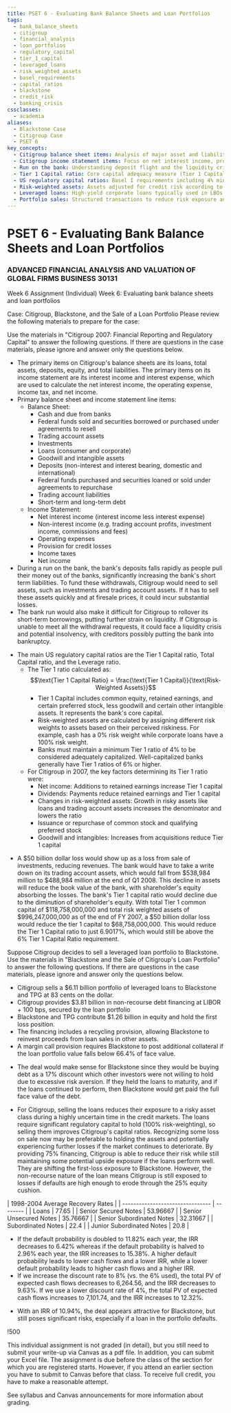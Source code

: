 ```yaml
---
title: PSET 6 - Evaluating Bank Balance Sheets and Loan Portfolios
tags:
  - bank_balance_sheets
  - citigroup
  - financial_analysis
  - loan_portfolios
  - regulatory_capital
  - tier_1_capital
  - leveraged_loans
  - risk_weighted_assets
  - basel_requirements
  - capital_ratios
  - blackstone
  - credit_risk
  - banking_crisis
cssclasses:
  - academia
aliases:
  - Blackstone Case
  - Citigroup Case
  - PSET 6
key_concepts:
  - Citigroup balance sheet items: Analysis of major asset and liability line items including loans, deposits, and trading assets
  - Citigroup income statement items: Focus on net interest income, provision for credit losses, and operating expenses
  - Run on the bank: Understanding deposit flight and the liquidity crisis scenario for banks
  - Tier 1 Capital ratio: Core capital adequacy measure (Tier 1 Capital/Risk-Weighted Assets)
  - US regulatory capital ratios: Basel I requirements including 4% minimum and 6% well-capitalized threshold
  - Risk-weighted assets: Assets adjusted for credit risk according to regulatory weights
  - Leveraged loans: High-yield corporate loans typically used in LBOs
  - Portfolio sales: Structured transactions to reduce risk exposure and improve capital ratios
---
```


# PSET 6 - Evaluating Bank Balance Sheets and Loan Portfolios
### ADVANCED FINANCIAL ANALYSIS AND VALUATION OF GLOBAL FIRMS BUSINESS 30131

Week 6 Assignment (Individual) Week 6: Evaluating bank balance sheets and loan portfolios

Case: Citigroup, Blackstone, and the Sale of a Loan Portfolio Please review the following materials to prepare for the case:

[^1]: Read "Citigroup 2007: Financial Reporting and Regulatory Capital"
[^2]: Read "Blackstone and the Sale of Citigroup's Loan Portfolio" case.
[^3]: Use "Week 6 Student Spreadsheet" to complete the assignment (Canvas).

Use the materials in "Citigroup 2007: Financial Reporting and Regulatory Capital" to answer the following questions. If there are questions in the case materials, please ignore and answer only the questions below.

[^1]: What are the primary line items within Citigroup's balance sheet and income statement? Considering Citigroup's balance sheet, what happens during a "run on the bank"?
   - The primary items on Citigroup's balance sheets are its loans, total assets, deposits, equity, and total liabilities. The primary items on its income statement are its interest income and interest expense, which are used to calculate the net interest income, the operating expense, income tax, and net income.
   - Primary balance sheet and income statement line items:
     - Balance Sheet:
       - Cash and due from banks
       - Federal funds sold and securities borrowed or purchased under agreements to resell
       - Trading account assets
       - Investments
       - Loans (consumer and corporate)
       - Goodwill and intangible assets
       - Deposits (non-interest and interest bearing, domestic and international)
       - Federal funds purchased and securities loaned or sold under agreements to repurchase
       - Trading account liabilities
       - Short-term and long-term debt
     - Income Statement:
       - Net interest income (interest income less interest expense)
       - Non-interest income (e.g. trading account profits, investment income, commissions and fees)
       - Operating expenses
       - Provision for credit losses
       - Income taxes
       - Net income
   - During a run on the bank, the bank's deposits falls rapidly as people pull their money out of the banks, significantly increasing the bank's short term liabilities. To fund these withdrawals, Citigroup would need to sell assets, such as investments and trading account assets. If it has to sell these assets quickly and at firesale prices, it could incur substantial losses.
   - The bank run would also make it difficult for Citigroup to rollover its short-term borrowings, putting further strain on liquidity. If Citigroup is unable to meet all the withdrawal requests, it could face a liquidity crisis and potential insolvency, with creditors possibly putting the bank into bankruptcy.

[^2]: What are the main US regulatory capital requirements, particularly for the Tier 1 Capital ratio? Using Citigroup, what are the main factors that determine its 2007 Tier 1 Capital ratio?
   - The main US regulatory capital ratios are the Tier 1 Capital ratio, Total Capital ratio, and the Leverage ratio.
     - The Tier 1 ratio calculated as: $$\text{Tier 1 Capital Ratio} = \frac{\text{Tier 1 Capital}}{\text{Risk-Weighted Assets}}$$
       - Tier 1 Capital includes common equity, retained earnings, and certain preferred stock, less goodwill and certain other intangible assets. It represents the bank's core capital.
       - Risk-weighted assets are calculated by assigning different risk weights to assets based on their perceived riskiness. For example, cash has a 0% risk weight while corporate loans have a 100% risk weight.
       - Banks must maintain a minimum Tier 1 ratio of 4% to be considered adequately capitalized. Well-capitalized banks generally have Tier 1 ratios of 6% or higher.
     - For Citigroup in 2007, the key factors determining its Tier 1 ratio were:
       - Net income: Additions to retained earnings increase Tier 1 capital
       - Dividends: Payments reduce retained earnings and Tier 1 capital
       - Changes in risk-weighted assets: Growth in risky assets like loans and trading account assets increases the denominator and lowers the ratio
       - Issuance or repurchase of common stock and qualifying preferred stock
       - Goodwill and intangibles: Increases from acquisitions reduce Tier 1 capital

[^3]: Assume Citigroup experiences continuing losses in its trading account assets in 1Q 2008, requiring it to decrease the fair value of these assets by $50 billion (net of taxes). How would this fair value decline be recognized in the financial statements? How would this affect the Tier 1 capital ratio?
   - A $50 billion dollar loss would show up as a loss from sale of investments, reducing revenues. The bank would have to take a write down on its trading account assets, which would fall from $538,984 million to $488,984 million at the end of Q1 2008. This decline in assets will reduce the book value of the bank, with shareholder's equity absorbing the losses. The bank's Tier 1 capital ratio would decline due to the diminution of shareholder's equity. With total Tier 1 common capital of $118,758,000,000 and total risk weighted assets of $996,247,000,000 as of the end of FY 2007, a $50 billion dollar loss would reduce the tier 1 capital to $68,758,000,000. This would reduce the Tier 1 Capital ratio to just 6.9017%, which would still be above the 6% Tier 1 Capital Ratio requirement.

Suppose Citigroup decides to sell a leveraged loan portfolio to Blackstone. Use the materials in "Blackstone and the Sale of Citigroup's Loan Portfolio" to answer the following questions. If there are questions in the case materials, please ignore and answer only the questions below.

[^1]: Briefly explain the structure of the deal.
   - Citigroup sells a $6.11 billion portfolio of leveraged loans to Blackstone and TPG at 83 cents on the dollar.
   - Citigroup provides $3.81 billion in non-recourse debt financing at LIBOR + 100 bps, secured by the loan portfolio
   - Blackstone and TPG contribute $1.26 billion in equity and hold the first loss position.
   - The financing includes a recycling provision, allowing Blackstone to reinvest proceeds from loan sales in other assets.
   - A margin call provision requires Blackstone to post additional collateral if the loan portfolio value falls below 66.4% of face value.

[^2]: Does this transaction make sense for Blackstone?
   - The deal would make sense for Blackstone since they would be buying debt as a 17% discount which other investors were not willing to hold due to excessive risk aversion. If they held the loans to maturity, and if the loans continued to perform, then Blackstone would get paid the full face value of the debt.

[^3]: Does this transaction make sense for Citigroup?
   - For Citigroup, selling the loans reduces their exposure to a risky asset class during a highly uncertain time in the credit markets. The loans require significant regulatory capital to hold (100% risk-weighting), so selling them improves Citigroup's capital ratios. Recognizing some loss on sale now may be preferable to holding the assets and potentially experiencing further losses if the market continues to deteriorate. By providing 75% financing, Citigroup is able to reduce their risk while still maintaining some potential upside exposure if the loans perform well. They are shifting the first-loss exposure to Blackstone. However, the non-recourse nature of the loan means Citigroup is still exposed to losses if defaults are high enough to erode through the 25% equity cushion.

[^1]: Why is Citigroup seeking to sell the portfolio of leveraged loans?
      - Risk reduction: As market conditions deteriorated in 2007-2008 due to the subprime mortgage crisis, leveraged loans became increasingly risky assets. Citigroup had a total exposure of $43 billion to leveraged loans ($22 billion funded, $21 billion unfunded commitments). Selling a portion of these loans allowed Citigroup to reduce its risk exposure to potential defaults in a uncertain economic environment.
      - Capital relief: Under Basel I capital rules, leveraged loans had a 100% risk-weighting, meaning Citigroup had to hold capital equal to 8% of the loan amount to protect against potential losses. By selling the loans, Citigroup could free up capital and improve its capital ratios, which were under pressure. This was especially important as Citigroup had already experienced significant losses and write-downs in 2007.
   
[^2]: How does the deal change Citigroup's exposure to defaults in the loan portfolio? How will it affect Citigroup's Tier 1 capital ratio?
      - Citigroup transfers the first-loss exposure to Blackstone, who is providing 25% of the purchase price ($1.26 billion) in the form of equity. This equity tranche will absorb the first 25% of any losses in the portfolio.
      - However, Citigroup is still exposed to losses beyond the 25% equity cushion, as it is providing 75% of the financing ($3.81 billion) in the form of a non-recourse loan secured by the assets. If defaults are severe enough, Citigroup could experience losses on this loan.
      - Citigroup's potential loss is capped at $3.81 billion because the loans are non recourse, whereas holding the loans directly meant Citigroup was exposed to potential losses on the entire $6.11 billion amount.

[^4]: Using the data in the case on default and recovery rates, what is the value of the deal for Blackstone (and its partner) on a discounted cash flows basis? In answering this question, you should provide the following:

 | 1998-2004 Average Recovery Rates |
 | -------------------------------- | -------- | 
 | Loans | 77.65 | 
 | Senior Secured Notes | 53.96667 | 
 | Senior Unsecured Notes | 35.76667 | 
 | Senior Subordinated Notes | 32.31667 | 
 | Subordinated Notes | 22.4 | 
 | Junior Subordinated Notes | 20.8 | 

[^1]: Briefly explain your default probability assumptions.
      - The portfolio consists of 75% senior secured debt and 25% senior unsecured debt. The average recovery of 49.2% is just the weighted average of the two components of the portfolio. The default probability of 5.91% was computed as the average annual default probability for the whole 1998-2004 period.
   
[^2]: Determine the present value of expected cash flows.
   
[^3]: Determine the implied IRR.
      - The initial equity investment per 100 USD face value is 20.69 (100 - 62.31 debt per 100 USD face value - 17 haircut), implying the IRR is 10.94%.

[^5]: How sensitive is your result to default probability and beta assumptions?
   - If the default probability is doubled to 11.82% each year, the IRR decreases to 6.42% whereas if the default probability is halved to 2.96% each year, the IRR increases to 15.38%. A higher default probability leads to lower cash flows and a lower IRR, while a lower default probability leads to higher cash flows and a higher IRR.
   - If we increase the discount rate to 8% (vs. the 6% used), the total PV of expected cash flows decreases to 6,264.56, and the IRR decreases to 9.63%. If we use a lower discount rate of 4%, the total PV of expected cash flows increases to 7,101.74, and the IRR increases to 12.32%.

[^6]: Based on your calculations, how attractive is this deal to Blackstone?
   - With an IRR of 10.94%, the deal appears attractive for Blackstone, but still poses significant risks, especially if a loan in the portfolio defaults.

!500

This individual assignment is not graded (in detail), but you still need to submit your write-up via Canvas as a pdf file. In addition, you can submit your Excel file. The assignment is due before the class of the section for which you are registered starts. However, if you attend an earlier section you have to submit to Canvas before that class. To receive full credit, you have to make a reasonable attempt.

See syllabus and Canvas announcements for more information about grading.
